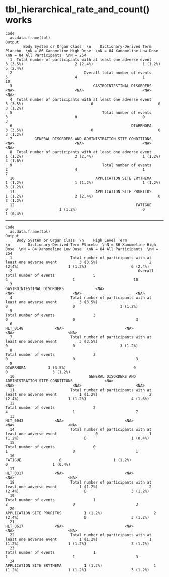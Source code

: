 # tbl_hierarchical_rate_and_count() works

    Code
      as.data.frame(tbl)
    Output
            Body System or Organ Class  \n    Dictionary-Derived Term Placebo  \nN = 86 Xanomeline High Dose  \nN = 84 Xanomeline Low Dose  \nN = 84 All Participants  \nN = 254
      1  Total number of participants with at least one adverse event          3 (3.5%)                       2 (2.4%)                      1 (1.2%)                    6 (2.4%)
      2                                Overall total number of events                 5                              4                             1                          10
      3                                    GASTROINTESTINAL DISORDERS              <NA>                           <NA>                          <NA>                        <NA>
      4  Total number of participants with at least one adverse event          3 (3.5%)                              0                             0                    3 (1.2%)
      5                                        Total number of events                 3                              0                             0                           3
      6                                                     DIARRHOEA          3 (3.5%)                              0                             0                    3 (1.2%)
      7          GENERAL DISORDERS AND ADMINISTRATION SITE CONDITIONS              <NA>                           <NA>                          <NA>                        <NA>
      8  Total number of participants with at least one adverse event          1 (1.2%)                       2 (2.4%)                      1 (1.2%)                    4 (1.6%)
      9                                        Total number of events                 2                              4                             1                           7
      10                                    APPLICATION SITE ERYTHEMA          1 (1.2%)                       1 (1.2%)                      1 (1.2%)                    3 (1.2%)
      11                                    APPLICATION SITE PRURITUS          1 (1.2%)                       2 (2.4%)                             0                    3 (1.2%)
      12                                                      FATIGUE                 0                       1 (1.2%)                             0                    1 (0.4%)

---

    Code
      as.data.frame(tbl)
    Output
         Body System or Organ Class  \n    High Level Term  \n        Dictionary-Derived Term Placebo  \nN = 86 Xanomeline High Dose  \nN = 84 Xanomeline Low Dose  \nN = 84 All Participants  \nN = 254
      1                          Total number of participants with at least one adverse event          3 (3.5%)                       2 (2.4%)                      1 (1.2%)                    6 (2.4%)
      2                                                        Overall total number of events                 5                              4                             1                          10
      3                                                            GASTROINTESTINAL DISORDERS              <NA>                           <NA>                          <NA>                        <NA>
      4                          Total number of participants with at least one adverse event          3 (3.5%)                              0                             0                    3 (1.2%)
      5                                                                Total number of events                 3                              0                             0                           3
      6                                                                              HLT_0148              <NA>                           <NA>                          <NA>                        <NA>
      7                          Total number of participants with at least one adverse event          3 (3.5%)                              0                             0                    3 (1.2%)
      8                                                                Total number of events                 3                              0                             0                           3
      9                                                                             DIARRHOEA          3 (3.5%)                              0                             0                    3 (1.2%)
      10                                 GENERAL DISORDERS AND ADMINISTRATION SITE CONDITIONS              <NA>                           <NA>                          <NA>                        <NA>
      11                         Total number of participants with at least one adverse event          1 (1.2%)                       2 (2.4%)                      1 (1.2%)                    4 (1.6%)
      12                                                               Total number of events                 2                              4                             1                           7
      13                                                                             HLT_0043              <NA>                           <NA>                          <NA>                        <NA>
      14                         Total number of participants with at least one adverse event                 0                       1 (1.2%)                             0                    1 (0.4%)
      15                                                               Total number of events                 0                              1                             0                           1
      16                                                                              FATIGUE                 0                       1 (1.2%)                             0                    1 (0.4%)
      17                                                                             HLT_0317              <NA>                           <NA>                          <NA>                        <NA>
      18                         Total number of participants with at least one adverse event          1 (1.2%)                       2 (2.4%)                             0                    3 (1.2%)
      19                                                               Total number of events                 1                              2                             0                           3
      20                                                            APPLICATION SITE PRURITUS          1 (1.2%)                       2 (2.4%)                             0                    3 (1.2%)
      21                                                                             HLT_0617              <NA>                           <NA>                          <NA>                        <NA>
      22                         Total number of participants with at least one adverse event          1 (1.2%)                       1 (1.2%)                      1 (1.2%)                    3 (1.2%)
      23                                                               Total number of events                 1                              1                             1                           3
      24                                                            APPLICATION SITE ERYTHEMA          1 (1.2%)                       1 (1.2%)                      1 (1.2%)                    3 (1.2%)


